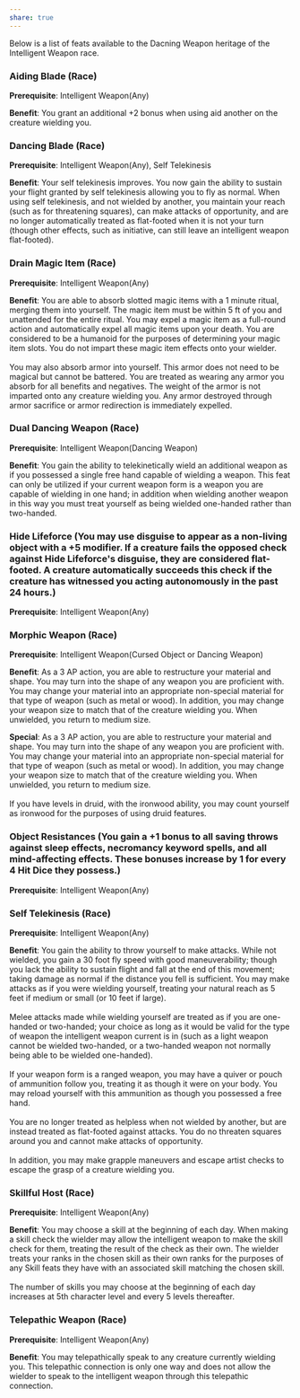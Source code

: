 ```yaml
---
share: true
---
```

Below is a list of feats available to the Dacning Weapon heritage of the Intelligent Weapon race.

<h3><span><p dir="auto">Aiding Blade (Race)</p></span></h3><p><span><p dir="auto"><b>Prerequisite</b>:    Intelligent Weapon(Any)<br></p></span></p><p><span><p dir="auto"><b>Benefit</b>:    You grant an additional +2 bonus when using aid another on the creature wielding you.<br></p></span></p><h3><span><p dir="auto">Dancing Blade (Race)</p></span></h3><p><span><p dir="auto"><b>Prerequisite</b>:    Intelligent Weapon(Any), Self Telekinesis<br></p></span></p><p><span><p dir="auto"><b>Benefit</b>:    Your self telekinesis improves. You now gain the ability to sustain your flight granted by self telekinesis allowing you to fly as normal. When using self telekinesis, and not wielded by another, you maintain your reach (such as for threatening squares), can make attacks of opportunity, and are no longer automatically treated as flat-footed when it is not your turn (though other effects, such as initiative, can still leave an intelligent weapon flat-footed).<br></p></span></p><h3><span><p dir="auto">Drain Magic Item (Race)</p></span></h3><p><span><p dir="auto"><b>Prerequisite</b>:    Intelligent Weapon(Any)<br></p></span></p><p><span><p dir="auto"><b>Benefit</b>:    You are able to absorb slotted magic items with a 1 minute ritual, merging them into yourself. The magic item must be within 5 ft of you and unattended for the entire ritual. You may expel a magic item as a full-round action and automatically expel all magic items upon your death. You are considered to be a humanoid for the purposes of determining your magic item slots. You do not impart these magic item effects onto your wielder.<br><br>You may also absorb armor into yourself. This armor does not need to be magical but cannot be battered. You are treated as wearing any armor you absorb for all benefits and negatives. The weight of the armor is not imparted onto any creature wielding you. Any armor destroyed through armor sacrifice or armor redirection is immediately expelled.<br></p></span></p><h3><span><p dir="auto">Dual Dancing Weapon (Race)</p></span></h3><p><span><p dir="auto"><b>Prerequisite</b>:    Intelligent Weapon(Dancing Weapon)<br></p></span></p><p><span><p dir="auto"><b>Benefit</b>:    You gain the ability to telekinetically wield an additional weapon as if you possessed a single free hand capable of wielding a weapon. This feat can only be utilized if your current weapon form is a weapon you are capable of wielding in one hand; in addition when wielding another weapon in this way you must treat yourself as being wielded one-handed rather than two-handed.<br></p></span></p><h3><span><p dir="auto">Hide Lifeforce (You may use disguise to appear as a non-living object with a +5 modifier. If a creature fails the opposed check against Hide Lifeforce's disguise, they are considered flat-footed. A creature automatically succeeds this check if the creature has witnessed you acting autonomously in the past 24 hours.)</p></span></h3><p><span><p dir="auto"><b>Prerequisite</b>:    Intelligent Weapon(Any)<br></p></span></p><h3><span><p dir="auto">Morphic Weapon (Race)</p></span></h3><p><span><p dir="auto"><b>Prerequisite</b>:    Intelligent Weapon(Cursed Object or Dancing Weapon)<br></p></span></p><p><span><p dir="auto"><b>Benefit</b>:    As a 3 AP action, you are able to restructure your material and shape. You may turn into the shape of any weapon you are proficient with. You may change your material into an appropriate non-special material for that type of weapon (such as metal or wood). In addition, you may change your weapon size to match that of the creature wielding you. When unwielded, you return to medium size.<br></p></span></p><p><span><p dir="auto"><b>Special</b>:    As a 3 AP action, you are able to restructure your material and shape. You may turn into the shape of any weapon you are proficient with. You may change your material into an appropriate non-special material for that type of weapon (such as metal or wood). In addition, you may change your weapon size to match that of the creature wielding you. When unwielded, you return to medium size. <br><br>If you have levels in druid, with the ironwood ability, you may count yourself as ironwood for the purposes of using druid features.<br></p></span></p><h3><span><p dir="auto">Object Resistances (You gain a +1 bonus to all saving throws against sleep effects, necromancy keyword spells, and all mind-affecting effects. These bonuses increase by 1 for every 4 Hit Dice they possess.)</p></span></h3><p><span><p dir="auto"><b>Prerequisite</b>:    Intelligent Weapon(Any)<br></p></span></p><h3><span><p dir="auto">Self Telekinesis (Race)</p></span></h3><p><span><p dir="auto"><b>Prerequisite</b>:    Intelligent Weapon(Any)<br></p></span></p><p><span><p dir="auto"><b>Benefit</b>:    You gain the ability to throw yourself to make attacks. While not wielded, you gain a 30 foot fly speed with good maneuverability; though you lack the ability to sustain flight and fall at the end of this movement; taking damage as normal if the distance you fell is sufficient. You may make attacks as if you were wielding yourself, treating your natural reach as 5 feet if medium or small (or 10 feet if large).<br><br>Melee attacks made while wielding yourself are treated as if you are one-handed or two-handed; your choice as long as it would be valid for the type of weapon the intelligent weapon current is in (such as a light weapon cannot be wielded two-handed, or a two-handed weapon not normally being able to be wielded one-handed).<br><br>If your weapon form is a ranged weapon, you may have a quiver or pouch of ammunition follow you, treating it as though it were on your body. You may reload yourself with this ammunition as though you possessed a free hand.<br><br>You are no longer treated as helpless when not wielded by another, but are instead treated as flat-footed against attacks. You do no threaten squares around you and cannot make attacks of opportunity.<br><br>In addition, you may make grapple maneuvers and escape artist checks to escape the grasp of a creature wielding you.<br></p></span></p><h3><span><p dir="auto">Skillful Host (Race)</p></span></h3><p><span><p dir="auto"><b>Prerequisite</b>:    Intelligent Weapon(Any)<br></p></span></p><p><span><p dir="auto"><b>Benefit</b>:    You may choose a skill at the beginning of each day. When making a skill check the wielder may allow the intelligent weapon to make the skill check for them, treating the result of the check as their own. The wielder treats your ranks in the chosen skill as their own ranks for the purposes of any Skill feats they have with an associated skill matching the chosen skill.<br><br>The number of skills you may choose at the beginning of each day increases at 5th character level and every 5 levels thereafter.<br></p></span></p><h3><span><p dir="auto">Telepathic Weapon (Race)</p></span></h3><p><span><p dir="auto"><b>Prerequisite</b>:    Intelligent Weapon(Any)<br></p></span></p><p><span><p dir="auto"><b>Benefit</b>:    You may telepathically speak to any creature currently wielding you. This telepathic connection is only one way and does not allow the wielder to speak to the intelligent weapon through this telepathic connection.<br></p></span></p>
